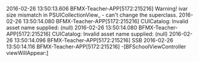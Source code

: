 

2016-02-26 13:50:13.606 BFMX-Teacher-APP[5172:215216] Warning! ivar size mismatch in PSUICollectionView_ - can't change the superclass.
2016-02-26 13:50:14.080 BFMX-Teacher-APP[5172:215216] CUICatalog: Invalid asset name supplied: (null)
2016-02-26 13:50:14.080 BFMX-Teacher-APP[5172:215216] CUICatalog: Invalid asset name supplied: (null)
2016-02-26 13:50:14.096 BFMX-Teacher-APP[5172:215216] SSB
2016-02-26 13:50:14.116 BFMX-Teacher-APP[5172:215216] -[BFSchoolViewController viewWillAppear:]